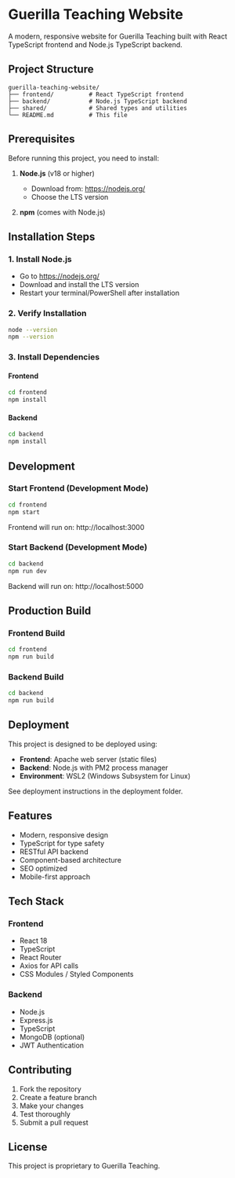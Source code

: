 # Guerilla Teaching Website

A modern, responsive website for Guerilla Teaching built with React TypeScript frontend and Node.js TypeScript backend.

## Project Structure

```
guerilla-teaching-website/
├── frontend/          # React TypeScript frontend
├── backend/           # Node.js TypeScript backend
├── shared/            # Shared types and utilities
└── README.md          # This file
```

## Prerequisites

Before running this project, you need to install:

1. **Node.js** (v18 or higher)
   - Download from: https://nodejs.org/
   - Choose the LTS version

2. **npm** (comes with Node.js)

## Installation Steps

### 1. Install Node.js
- Go to https://nodejs.org/
- Download and install the LTS version
- Restart your terminal/PowerShell after installation

### 2. Verify Installation
```bash
node --version
npm --version
```

### 3. Install Dependencies

#### Frontend
```bash
cd frontend
npm install
```

#### Backend
```bash
cd backend
npm install
```

## Development

### Start Frontend (Development Mode)
```bash
cd frontend
npm start
```
Frontend will run on: http://localhost:3000

### Start Backend (Development Mode)
```bash
cd backend
npm run dev
```
Backend will run on: http://localhost:5000

## Production Build

### Frontend Build
```bash
cd frontend
npm run build
```

### Backend Build
```bash
cd backend
npm run build
```

## Deployment

This project is designed to be deployed using:
- **Frontend**: Apache web server (static files)
- **Backend**: Node.js with PM2 process manager
- **Environment**: WSL2 (Windows Subsystem for Linux)

See deployment instructions in the deployment folder.

## Features

- Modern, responsive design
- TypeScript for type safety
- RESTful API backend
- Component-based architecture
- SEO optimized
- Mobile-first approach

## Tech Stack

### Frontend
- React 18
- TypeScript
- React Router
- Axios for API calls
- CSS Modules / Styled Components

### Backend
- Node.js
- Express.js
- TypeScript
- MongoDB (optional)
- JWT Authentication

## Contributing

1. Fork the repository
2. Create a feature branch
3. Make your changes
4. Test thoroughly
5. Submit a pull request

## License

This project is proprietary to Guerilla Teaching. 